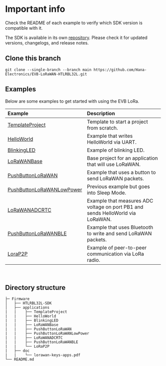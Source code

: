 # Important info
Check the README of each example to verify which SDK version is compatible with it.

The SDK is available in its own [repository](https://github.com/Hana-Electronics/HE-HTLRBL32L-SDK). Please check it for updated versions, changelogs, and release notes.

## Clone this branch
```
git clone --single-branch --branch main https://github.com/Hana-Electronics/EVB-LoRaWAN-HTLRBL32L.git
```

## Examples
Below are some examples to get started with using the EVB LoRa.

| Example  |      Description                  | 
| :---------- | :---------------------------------- | 
|[TemplateProject](/examples/TemplateProject)| Template to start a project from scratch. |
|[HelloWorld](/examples/HelloWorld)| Example that writes HelloWorld via UART. |
|[BlinkingLED](/examples/BlinkingLED)| Example of blinking LED. |
|[LoRaWANBase](/examples/LoRaWANBase)| Base project for an application that will use LoRaWAN. |
|[PushButtonLoRaWAN](/examples/PushButtonLoRaWAN)| Example that uses a button to send LoRaWAN packets. |
|[PushButtonLoRaWANLowPower](/examples/PushButtonLoRaWANLowPower) |Previous example but goes into Sleep Mode. |
|[LoRaWANADCRTC](/examples/LoRaWAN_ADC_RTC)| Example that measures ADC voltage on port PB1 and sends HelloWorld via LoRaWAN. |
|[PushButtonLoRaWANBLE](/examples/PushButtonLoRaWANBLE)| Example that uses Bluetooth to write and send LoRaWAN packets. |
|[LoraP2P](/examples/LoRaP2P) |Example of peer-to-peer communication via LoRa radio. |
<br>

## Directory structure
```
├─ Firmware
│   ├── HTLRBL32L-SDK
│   ├── applications
|   |    ├── TemplateProject
|   |    ├── HelloWorld
|   |    ├── BlinkingLED
|   |    ├── LoRaWANBase
|   |    ├── PushButtonLoRaWAN
|   |    ├── PushButtonLoRaWANLowPower
|   |    ├── LoRaWANADCRTC
|   |    ├── PushButtonLoRaWANBLE
|   |    └── LoRaP2P
|   ├── doc
|   |    └── lorawan-keys-apps.pdf
└── README.md
```
